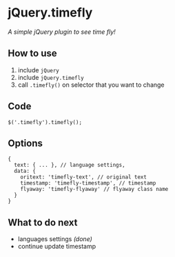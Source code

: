 jQuery.timefly
==============

*A simple jQuery plugin to see time fly!*

How to use
----------
1. include `jQuery`
2. include `jQuery.timefly`
3. call `.timefly()` on selector that you want to change

Code
----
`$('.timefly').timefly();`

Options
-------
    {
      text: { ... }, // language settings,
      data: {
        oritext: 'timefly-text', // original text
        timestamp: 'timefly-timestamp', // timestamp
        flyaway: 'timefly-flyaway' // flyaway class name
      }
    }

What to do next
---------------
- languages settings *(done)*
- continue update timestamp
